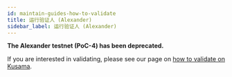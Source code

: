 ```yaml
---
id: maintain-guides-how-to-validate
title: 运行验证人 (Alexander)
sidebar_label: 运行验证人 (Alexander)
---
```


**The Alexander testnet (PoC-4) has been deprecated.**

If you are interested in validating, please see our page on [how to validate on Kusama](maintain-guides-how-to-validate-kusama).

